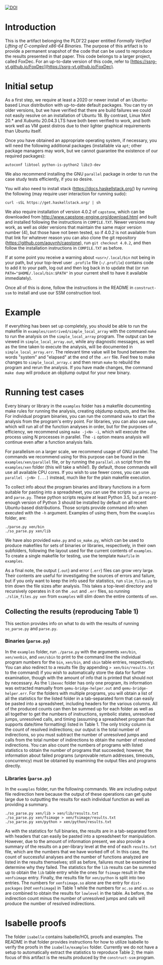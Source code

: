 [![DOI](https://zenodo.org/badge/DOI/10.5281/zenodo.6325652.svg)](https://doi.org/10.5281/zenodo.6325652)

# Introduction
This is the artifact belonging the PLDI'22 paper entitled *Formally Verified Lifting of C-compiled x86-64 Binaries*. The purpose of this artifact is to provide a permanent snapshot of the code that can be used to reproduce the results presented in that paper. This code belongs to a larger project, called FoxDec. For an up-to-date version of this code, refer to [https://ssrg-vt.github.io/FoxDec](https://ssrg-vt.github.io/FoxDec).

# Initial setup

As a first step, we require at least a 2020 or newer install of an Ubuntu-based Linux distribution with up-to-date default packages. You can try on older versions, but we have verified that there are build failures we could not easily resolve on an installation of Ubuntu 18. By contrast, Linux Mint 20.* and Xubuntu 20.04.3 LTS have both been verified to work, and both work well as VM guest distros due to their lighter graphical requirements than Ubuntu itself.

Once you have obtained an appropriate operating system, if necessary, you will need the following additional packages (installable via `apt`; other package managers may work, but we cannot guarantee the existence of our required packages):

    autoconf libtool python-is-python2 libz3-dev

We also recommend installing the GNU `parallel` package in order to run the case study tests efficiently, if you so desire.

You will also need to install stack (https://docs.haskellstack.org/) by running the following (may require user interaction for running sudo):

    curl -sSL https://get.haskellstack.org/ | sh

We also require installation of version 4.0.2 of `capstone`, which can be downloaded from http://www.capstone-engine.org/download.html and built and installed following the instructions in `COMPILE.TXT`. Newer versions may work, as well as older versions that maintain the same major version number (4), but those have not been tested, so if 4.0.2 is not available from that link for whatever reason you can also clone the git repository (https://github.com/aquynh/capstone), run `git checkout 4.0.2`, and then follow the installation instructions in `COMPILE.TXT` as before.

If at some point you receive a warning about `<usr>/.local/bin` not being in your path, but your top-level user `.profile` file (`~/.profile`) contains code to add it to your path, log out and then log back in to update that (or run `PATH="$HOME/.local/bin:$PATH"` in your current shell to have it available immediately).

Once all of this is done, follow the instructions in the README in `construct-ssm` to install and use our SSM construction tool.

# Example

If everything has been set up completely, you should be able to run the makefile in `examples/contrived/simple_local_array` with the command `make` to run the analysis on the `simple_local_array` program. The output can be viewed in `simple_local_array.out`, while any diagnostic messages, as well as the time taken to execute the analysis, will be documented in `simple_local_array.err`. The relevant time value will be found between the words "system" and "elapsed" at the end of the `.err` file. Feel free to make changes to `simple_local_array.c` and then rerun `make` to rebuild the program and rerun the analysis. If you have made changes, the command `make dump` will produce an objdump output for your new binary.

# Running test cases

Every binary or library in the `examples` folder has a makefile documenting make rules for running the analysis, creating objdump outputs, and the like. For individual program binaries, you can run the command `make` to start the analysis from the program's entry point. For libraries, you can also use `make`, which will run all of the function analyses in order, but for the purposes of efficiency, we recommend using `make -j<N> -i`, which will execute the process using N processes in parallel. The `-i` option means analysis will continue even after a function analysis fails.

For parallelism on a larger scale, we recommend usage of GNU parallel. The commands we recommend using for this purpose can be found in the `examples/xen/parallel` file, or by running the `parallel.sh` script from the `examples/xen` folder (this will take a while!). By default, those commands will use all available CPU cores. If you wish to use fewer cores, you can use `parallel -j<N> [...]` instead, much like for the plain makefile execution.

To collect info about the program binaries and library functions in a form suitable for pasting into a spreadsheet, you can use the scripts `so_parse.py` and `parse.py`. These python scripts require at least Python 3.5, but a recent-enough version of Python 3 should be installed by default on all recent Ubuntu-based distributions. Those scripts provide command info when executed with the `-h` argument. Examples of using them, from the `examples` folder, are:

    ./parse.py xen/bin
    ./so_parse.py xen/lib

We have also provided `make.py` and `so_make.py`, which can be used to produce makefiles for sets of binaries or libraries, respectively, in their own subfolders, following the layout used for the current contents of `examples`. To create a single makefile for testing, use the template `Makefile` in `examples`.

As a final note, the output (`.out`) and error (`.err`) files can grow very large. Their contents are useful for investigating the sources of errors and failure, but if you only want to keep the info used for statistics, run `slim_files.py` to trim down the file sizes after analysis. This takes a top-level directory and recursively operates in it on the `.out` and `.err` files, so running `./slim_files.py xen` from `examples` will slim down the entire contents of `xen`.

## Collecting the results (reproducing Table 1)
This section provides info on what to do with the results of running `so_parse.py` and `parse.py`.

### Binaries (`parse.py`)
In the `examples` folder, run `./parse.py` with the arguments `xen/bin`, `xen/xenbin`, and `xen/sbin` to print to the command line the individual program numbers for the `bin`, `xen/bin`, and `sbin` table entries, respectively. You can also redirect to a results file (by appending `> xen/bin/results.txt` to the command) if you wish to automatically store the data for further examination, though with the amount of info that is printed that should not by necessary. As the `libexec` folder has only one program, its information was extracted manually from `qemu-bridge-helper.out` and `qemu-bridge-helper.err`. For the folders with multiple programs, you will obtain a list of all the statistics for the listed folder in a tab-separated form that can easily be pasted into a spreadsheet, including headers for the various columns. All of the produced counts can then be summed up for each folder as well as all together to get the numbers of instructions, symbolic states, unresolved jumps, unresolved calls, and timing (assuming a spreadsheet program that supports date/time formatting) listed in Table 1. The only tricky column is the count of resolved indirections; our output is the total number of indirections, so you must subtract the number of unresolved jumps and calls from the total number of indirections to obtain the number of resolved indirections. You can also count the numbers of programs with listed statistics to obtain the number of programs that succeeded; however, the information about failed programs (unprovable return addresses, timeouts, concurrency) must be obtained by examining the output files and programs directly.

### Libraries (`parse.py`)
In the `examples` folder, run the following commands. We are including output file redirection here because the output of these operations can get quite large due to outputting the results for each individual function as well as providing a summary.

    ./so_parse.py xen/lib > xen/lib/results.txt
    ./so_parse.py xen/fsimage > xen/fsimage/results.txt
    ./so_parse.py xen/python > xen/python/results.txt

As with the statistics for full binaries, the results are in a tab-separated form with headers that can easily be pasted into a spreadsheet for manipulation. However, due to the amount of information present, we also provide a summary of the results on a per-library level at the end of each `results.txt` file, which are the numbers that we have worked off of. In this case, the count of successful analyses and the number of functions analyzed are listed in the results themselves; still as before, failures must be examined to determine why they failed. The statistics for the `lib` results can be summed up to obtain the `lib` table entry while the ones for `fsimage` result in the `xenfsimage` entry. Finally, the results file for `xen/python` is split into two entries. The numbers for `xenfsimage.so` alone are the entry for `dist-packages` (*not* `xenfsimage`) in Table 1 while the numbers for `xc.so` and `xs.so` are combined to obtain the results for `lowlevel` in the table. As before, the indirection count minus the number of unresolved jumps and calls will produce the number of resolved indirections.

# Isabelle proofs
The folder `isabelle` contains Isabelle/HOL proofs and examples. The README in that folder provides instructions for how to utilize Isabelle to verify the proofs in the `isabelle/examples` folder. Currently we do not have a setup to automatically extract the statistics to reproduce Table 2; the main focus of this artifact is the results produced by the `construct-ssm` program.
